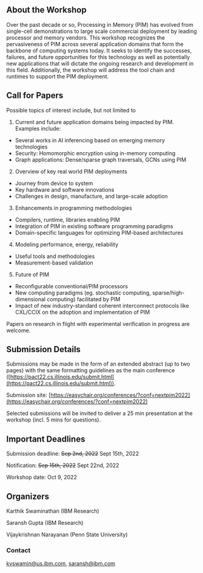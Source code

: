 ## About the Workshop

Over the past decade or so, Processing in Memory (PIM) has evolved from single-cell demonstrations to large scale commercial deployment by leading processor and memory vendors. This workshop recognizes the pervasiveness of PIM across several application domains that form the backbone of computing systems today. It seeks to identify the successes, failures, and future opportunities for this technology as well as potentially new applications that will dictate the ongoing research and development in this field.  Additionally, the workshop will address the tool chain and runtimes to support the PIM deployment.

## Call for Papers

Possible topics of interest include, but not limited to

1. Current and future application domains being impacted by PIM. Examples include:
  - Several works in AI inferencing based on emerging memory technologies
  - Security: Homomorphic encryption using in-memory computing
  - Graph applications: Dense/sparse graph traversals, GCNs using PIM
2. Overview of key real world PIM deployments
  - Journey from device to system
  - Key hardware and software innovations 
  - Challenges in design, manufacture, and large-scale adoption
3. Enhancements in programming methodologies
  - Compilers, runtime, libraries enabling PIM
  - Integration of PIM in existing software programming paradigms
  - Domain-specific languages for optimizing PIM-based architectures
4. Modeling performance, energy, reliability
  - Useful tools and methodologies
  - Measurement-based validation
5. Future of PIM
  - Reconfigurable conventional/PIM processors
  - New computing paradigms (eg. stochastic computing, sparse/high-dimensional computing) facilitated by PIM
  - Impact of new industry-standard coherent interconnect protocols like CXL/CCIX on the adoption and implementation of PIM

Papers on research in flight with experimental verification in progress are welcome.

## Submission Details

Submissions may be made in the form of an extended abstract (up to two pages) with the same formatting guidelines as the main conference ([https://pact22.cs.illinois.edu/submit.html](https://pact22.cs.illinois.edu/submit.html)).

Submission site: [https://easychair.org/conferences/?conf=nextpim2022](https://easychair.org/conferences/?conf=nextpim2022)

Selected submissions will be invited to deliver a 25 min presentation at the workshop  (incl. 5 mins for questions).

## Important Deadlines

Submission deadline: ~~Sep 2nd, 2022~~ Sept 15th, 2022

Notification: ~~Sep 15th, 2022~~ Sept 22nd, 2022

Workshop date: Oct 9, 2022

## Organizers

Karthik Swaminathan (IBM Research)

Saransh Gupta (IBM Research)

Vijaykrishnan Narayanan (Penn State University)

### Contact
kvswamin@us.ibm.com, saransh@ibm.com
